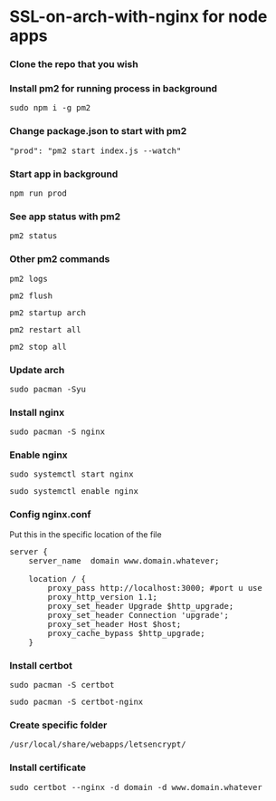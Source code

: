 # SSL-on-arch-with-nginx for node apps

### Clone the repo that you wish

### Install pm2 for running process in background

<pre>sudo npm i -g pm2</pre>
 
### Change package.json to start with pm2

<pre>"prod": "pm2 start index.js --watch"</pre>

### Start app in background

<pre>npm run prod</pre>

### See app status with pm2

<pre>pm2 status</pre>

### Other pm2 commands

<pre>pm2 logs</pre>
<pre>pm2 flush</pre>
<pre>pm2 startup arch</pre>
<pre>pm2 restart all</pre>
<pre>pm2 stop all</pre>

### Update arch

<pre>sudo pacman -Syu</pre>

### Install nginx

<pre>sudo pacman -S nginx</pre>

### Enable nginx

<pre>sudo systemctl start nginx</pre>
<pre>sudo systemctl enable nginx</pre>

### Config nginx.conf

Put this in the specific location of the file

<pre>
server {
    server_name  domain www.domain.whatever;

    location / {
        proxy_pass http://localhost:3000; #port u use
        proxy_http_version 1.1;
        proxy_set_header Upgrade $http_upgrade;
        proxy_set_header Connection 'upgrade';
        proxy_set_header Host $host;
        proxy_cache_bypass $http_upgrade;
    }
</pre>

### Install certbot

<pre>sudo pacman -S certbot</pre>
<pre>sudo pacman -S certbot-nginx</pre>

### Create specific folder

<pre>/usr/local/share/webapps/letsencrypt/</pre>

### Install certificate

<pre>sudo certbot --nginx -d domain -d www.domain.whatever</pre>
